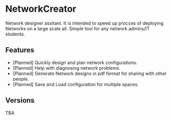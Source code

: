 # NetworkCreator

Network designer assitant. It is intended to speed up procces of deploying Networks on a large scale all. Simple tool for any network admins/IT students.

## Features
* [Planned] Quickly design and plan network configurations.
* [Planned] Help with diagnosing network problems.
* [Planned] Generate Network designs in pdf format fot sharing with other people.
* [Planned] Save and Load configuration for multiple spaces.

## Versions
TBA

